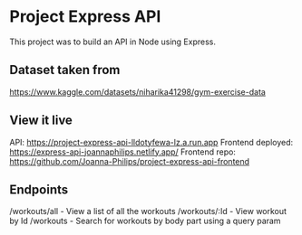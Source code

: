 # Project Express API

This project was to build an API in Node using Express.

## Dataset taken from

https://www.kaggle.com/datasets/niharika41298/gym-exercise-data


## View it live

API: https://project-express-api-lldotyfewa-lz.a.run.app
Frontend deployed: https://express-api-joannaphilips.netlify.app/
Frontend repo: https://github.com/Joanna-Philips/project-express-api-frontend

## Endpoints
/workouts/all - View a list of all the workouts
/workouts/:Id - View workout by Id
/workouts - Search for workouts by body part using a query param
